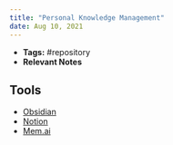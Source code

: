 ```yaml
---
title: "Personal Knowledge Management"
date: Aug 10, 2021
---
```


- **Tags:** #repository 
- **Relevant Notes**

## Tools
- [Obsidian](notes/obsidian.md)
- [Notion](notes/tooling/notion.md)
- [Mem.ai](notes/tooling/mem.md)